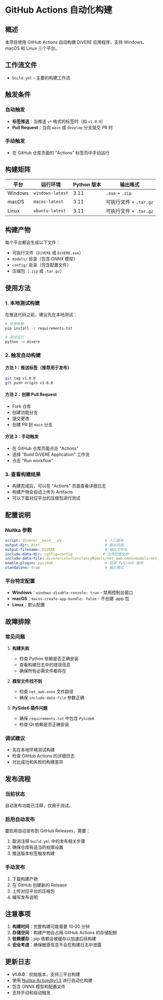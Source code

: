 # GitHub Actions 自动化构建

## 概述

本项目使用 GitHub Actions 自动构建 DiVERE 应用程序，支持 Windows、macOS 和 Linux 三个平台。

## 工作流文件

- `build.yml` - 主要的构建工作流

## 触发条件

### 自动触发
- **标签推送**：当推送 `v*` 格式的标签时（如 `v1.0.0`）
- **Pull Request**：当向 `main` 或 `develop` 分支提交 PR 时

### 手动触发
- 在 GitHub 仓库页面的 "Actions" 标签页中手动运行

## 构建矩阵

| 平台 | 运行环境 | Python 版本 | 输出格式 |
|------|----------|-------------|----------|
| Windows | `windows-latest` | 3.11 | `.exe` + `.zip` |
| macOS | `macos-latest` | 3.11 | 可执行文件 + `.tar.gz` |
| Linux | `ubuntu-latest` | 3.11 | 可执行文件 + `.tar.gz` |

## 构建产物

每个平台都会生成以下文件：
- 可执行文件（`DiVERE` 或 `DiVERE.exe`）
- `models/` 目录（包含 ONNX 模型）
- `config/` 目录（包含配置文件）
- 压缩包（`.zip` 或 `.tar.gz`）

## 使用方法

### 1. 本地测试构建

在推送代码之前，建议先在本地测试：

```bash
# 安装依赖
pip install -r requirements.txt

# 测试运行
python -m divere
```

### 2. 触发自动构建

#### 方法 1：推送标签（推荐用于发布）
```bash
git tag v1.0.0
git push origin v1.0.0
```

#### 方法 2：创建 Pull Request
- Fork 仓库
- 创建功能分支
- 提交更改
- 创建 PR 到 `main` 分支

#### 方法 3：手动触发
- 在 GitHub 仓库页面点击 "Actions"
- 选择 "Build DiVERE Application" 工作流
- 点击 "Run workflow"

### 3. 查看构建结果

- 构建完成后，可以在 "Actions" 页面查看详细日志
- 构建产物会自动上传为 Artifacts
- 可以下载对应平台的压缩包进行测试

## 配置说明

### Nuitka 参数

```yaml
script: divere/__main__.py                    # 入口脚本
output-dir: dist                              # 输出目录
output-filename: DiVERE                       # 输出文件名
include-data-dir: config=config              # 包含配置文件
include-data-file: divere/colorConstancyModels/net_awb.onnx=models/net_awb.onnx  # 包含模型文件
enable-plugin: pyside6                        # 启用 PySide6 插件
standalone: true                              # 独立模式
```

### 平台特定配置

- **Windows**：`windows-disable-console: true` - 禁用控制台窗口
- **macOS**：`macos-create-app-bundle: false` - 不创建 .app 包
- **Linux**：默认配置

## 故障排除

### 常见问题

1. **构建失败**
   - 检查 Python 依赖是否正确安装
   - 查看构建日志中的错误信息
   - 确保所有必需文件都存在

2. **模型文件找不到**
   - 检查 `net_awb.onnx` 文件路径
   - 确保 `include-data-file` 参数正确

3. **PySide6 插件问题**
   - 确保 `requirements.txt` 中包含 `PySide6`
   - 检查 Qt 依赖是否正确安装

### 调试建议

- 先在本地环境测试构建
- 检查 GitHub Actions 的详细日志
- 对比成功和失败的构建差异

## 发布流程

### 当前状态
自动发布功能已注释，仅用于测试。

### 启用自动发布
要启用自动发布到 GitHub Releases，需要：

1. 取消注释 `build.yml` 中的发布相关步骤
2. 确保仓库有适当的权限设置
3. 推送版本标签触发构建

### 手动发布
1. 下载构建产物
2. 在 GitHub 创建新的 Release
3. 上传对应平台的压缩包
4. 编写发布说明

## 注意事项

1. **构建时间**：完整构建可能需要 10-20 分钟
2. **存储空间**：构建产物会占用 GitHub Actions 的存储配额
3. **依赖缓存**：pip 依赖会被缓存以加速后续构建
4. **安全考虑**：确保敏感信息不会在构建日志中泄露

## 更新日志

- **v1.0.0**：初始版本，支持三平台构建
- 使用 Nuitka-Action@v1.3 进行自动化构建
- 包含 ONNX 模型和配置文件
- 支持手动和自动触发
